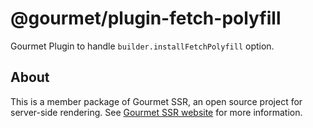 # @gourmet/plugin-fetch-polyfill
Gourmet Plugin to handle `builder.installFetchPolyfill` option.
## About
This is a member package of Gourmet SSR, an open source project for server-side rendering.
See [Gourmet SSR website](https://ssr.gourmetjs.org) for more information.
